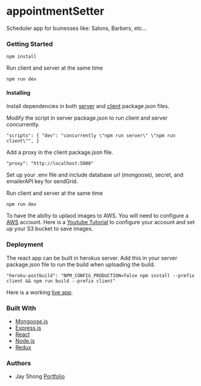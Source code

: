 # appointmentSetter

Scheduler app for buinesses like: Salons, Barbers, etc...

### Getting Started

`npm install`

Run client and server at the same time

`npm run dev`

#### Installing

Install dependencies in both [server](https://github.com/Fourleaftayback/appointmentSetter/blob/master/package.json) and [client](https://github.com/Fourleaftayback/appointmentSetter/blob/master/client/package.json) package.json files.

Modify the script in server package.json to run client and server concurrently.

`"scripts": { "dev": "concurrently \"npm run server\" \"npm run client\"", }`

Add a proxy in the client package.json file.

`"proxy": "http://localhost:5000"`

Set up your .env file and include database url (mongoose), secret, and emailerAPI key for sendGrid.

Run client and server at the same time

`npm run dev`

To have the abilty to uplaod images to AWS. You will need to configure a [AWS](https://portal.aws.amazon.com/gp/aws/developer/registration/index.html) account. Here is a [Youtube Tutorial](https://www.youtube.com/watch?v=Oc69SEtbM_U) to configure your account and set up your S3 bucket to save images.

### Deployment

The react app can be built in herokus server.
Add this in your server package.json file to run the build when uploading the build.

`"heroku-postbuild": "NPM_CONFIG_PRODUCTION=false npm install --prefix client && npm run build --prefix client"`

Here is a working [live app](https://book-appointments.herokuapp.com/).

### Built With

- [Mongoose.js](https://mongoosejs.com/)
- [Express.js](https://expressjs.com/)
- [React](https://reactjs.org/)
- [Node.js](https://nodejs.org/en/)
- [Redux](https://redux.js.org/)

### Authors

- Jay Shong [Portfolio](https://www.jayshong.com/)

